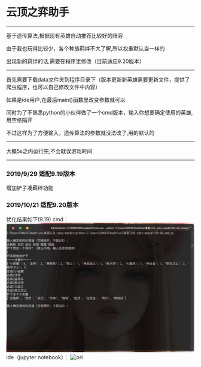 # 云顶之弈助手
---
基于遗传算法,根据现有英雄自动推荐比较好的阵容

由于我也玩得比较少，各个种族羁绊不大了解,所以权重默认当一样的


出现新的羁绊的话,需要在程序里修改（目前适应9.20版本）

---
首先需要下载data文件夹到程序目录下（版本更新新英雄需要更新文件，提供了爬虫程序，也可以自己修改文件中内容）

如果是ide用户,在最后main()函数里改变参数就可以

同时为了不熟悉python的小伙伴做了一个cmd版本，输入你想要确定使用的英雄,用空格隔开

不过这样为了方便输入，遗传算法的参数就没法改了,用的默认的

---
大概5s之内运行完,不会耽误游戏时间

---
### 2019/9/29 适配9.19版本
增加铲子凑羁绊功能

### 2019/10/21 适配9.20版本

优化结果如下(9.19)
cmd：
![ori](https://raw.githubusercontent.com/rygtx/LOL-ydzy/master/figure/figure_cmd_S5.png)
ide（jupyter notebook）：
![ori](https://raw.githubusercontent.com/zzzzzzhang/LOL-ydzy/master/figure/figure_ide.png)
